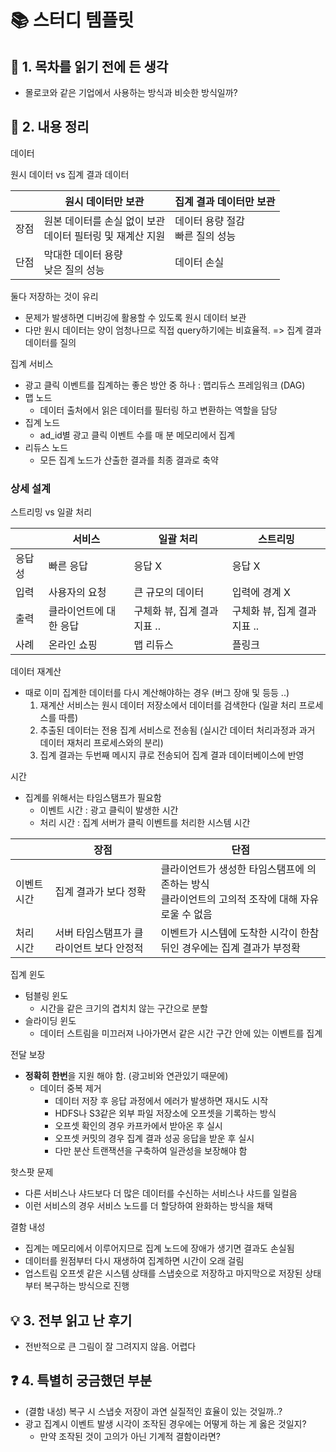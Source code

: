 # 📚 스터디 템플릿

## 📖 1. 목차를 읽기 전에 든 생각

- 몰로코와 같은 기업에서 사용하는 방식과 비슷한 방식일까?

## 📝 2. 내용 정리

데이터

원시 데이터 vs 집계 결과 데이터 

|      | 원시 데이터만 보관                                           | 집계 결과 데이터만 보관              |
| ---- | ------------------------------------------------------------ | ------------------------------------ |
| 장점 | 원본 데이터를 손실 없이 보관<br />데이터 필터링 및 재계산 지원 | 데이터 용량 절감<br />빠른 질의 성능 |
| 단점 | 막대한 데이터 용량 <br />낮은 질의 성능                      | 데이터 손실                          |

둘다 저장하는 것이 유리

- 문제가 발생하면 디버깅에 활용할 수 있도록 원시 데이터 보관 
- 다만 원시 데이터는 양이 엄청나므로 직접 query하기에는 비효율적. => 집계 결과 데이터를 질의 

집계 서비스

- 광고 클릭 이벤트를 집계하는 좋은 방안 중 하나 : 맵리듀스 프레임워크 (DAG)
- 맵 노드
  - 데이터 출처에서 읽은 데이터를 필터링 하고 변환하는 역할을 담당
- 집계 노드
  - ad_id별 광고 클릭 이벤트 수를 매 분 메모리에서 집계
- 리듀스 노드 
  - 모든 집계 노드가 산출한 결과를 최종 결과로 축약

### 상세 설계

스트리밍 vs 일괄 처리 

|        | 서비스                 | 일괄 처리                    | 스트리밍                     |
| ------ | ---------------------- | ---------------------------- | ---------------------------- |
| 응답성 | 빠른 응답              | 응답 X                       | 응답 X                       |
| 입력   | 사용자의 요청          | 큰 규모의 데이터             | 입력에 경계 X                |
| 출력   | 클라이언트에 대한 응답 | 구체화 뷰, 집계 결과 지표 .. | 구체화 뷰, 집계 결과 지표 .. |
| 사례   | 온라인 쇼핑            | 맵 리듀스                    | 플링크                       |

데이터 재계산

- 때로 이미 집계한 데이터를 다시 계산해야하는 경우 (버그 장애 및 등등 ..)
  1. 재계산 서비스는 원시 데이터 저장소에서 데이터를 검색한다 (일괄 처리 프로세스를 따름)
  2. 추출된 데이터는 전용 집계 서비스로 전송됨 (실시간 데이터 처리과정과 과거 데이터 재처리 프로세스와의 분리)
  3. 집계 결과는 두번째 메시지 큐로 전송되어 집계 결과 데이터베이스에 반영

시간

- 집계를 위해서는 타임스탬프가 필요함
  - 이벤트 시간 : 광고 클릭이 발생한 시간
  - 처리 시간 : 집계 서버가 클릭 이벤트를 처리한 시스템 시간

|             | 장점                                     | 단점                                                         |
| ----------- | ---------------------------------------- | ------------------------------------------------------------ |
| 이벤트 시간 | 집계 결과가 보다 정확                    | 클라이언트가 생성한 타임스탬프에 의존하는 방식<br />클라이언트의 고의적 조작에 대해 자유로울 수 없음 |
| 처리 시간   | 서버 타임스탬프가 클라이언트 보다 안정적 | 이벤트가 시스템에 도착한 시각이 한참 뒤인 경우에는 집계 결과가 부정확 |



집계 윈도

- 텀블링 윈도
  - 시간을 같은 크기의 겹치치 않는 구간으로 분할
- 슬라이딩 윈도
  - 데이터 스트림을 미끄러져 나아가면서 같은 시간 구간 안에 있는 이벤트를 집계

전달 보장 

- **정확히 한번**을 지원 해야 함. (광고비와 연관있기 때문에)
  - 데이터 중복 제거 
    - 데이터 저장 후 응답 과정에서 에러가 발생하면 재시도 시작
    - HDFS나 S3같은 외부 파일 저장소에 오프셋을 기록하는 방식
    - 오프셋 확인의 경우 카프카에서 받아온 후 실시
    - 오프셋 커밋의 경우 집계 결과 성공 응답을 받운 후 실시
    - 다만 분산 트랜잭션을 구축하여 일관성을 보장해야 함

핫스팟 문제

- 다른 서비스나 샤드보다 더 많은 데이터를 수신하는 서비스나 샤드를 일컬음
- 이런 서비스의 경우 서비스 노드를 더 할당하여 완화하는 방식을 채택

결함 내성

- 집계는 메모리에서 이루어지므로 집계 노드에 장애가 생기면 결과도 손실됨
- 데이터를 원점부터 다시 재생하여 집계하면 시간이 오래 걸림
- 업스트림 오프셋 같은 시스템 상태를 스냅숏으로 저장하고 마지막으로 저장된 상태부터 복구하는 방식으로 진행 



## 💡 3. 전부 읽고 난 후기

- 전반적으로 큰 그림이 잘 그려지지 않음. 어렵다

## ❓ 4. 특별히 궁금했던 부분

- (결함 내성) 복구 시 스냅숏 저장이 과연 실질적인 효율이 있는 것일까..? 
- 광고 집계시 이벤트 발생 시각이 조작된 경우에는 어떻게 하는 게 옳은 것일지?
  - 만약 조작된 것이 고의가 아닌 기계적 결함이라면?